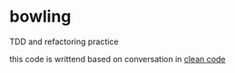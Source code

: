 # bowling
TDD and refactoring practice

this code is writtend based on conversation in [clean code](https://www.amazon.com/Clean-Code-Handbook-Software-Craftsmanship/dp/0132350882)
